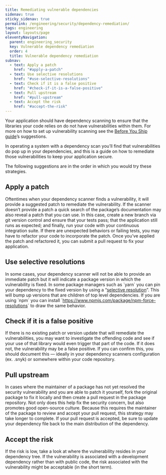 ```yaml
---
title: Remediating vulnerable dependencies
sidenav: true
sticky_sidenav: true
permalink: /engineering/security/dependency-remediation/
tags: engineering
layout: layouts/page
eleventyNavigation: 
  parent: engineering_security
  key: Vulnerable dependency remediation
  order: 4
  title: Vulnerable dependency remediation
subnav:
  - text: Apply a patch
    href: "#apply-a-patch"
  - text: Use selective resolutions
    href: "#use-selective-resolutions"
  - text: Check if it is a false positive
    href: "#check-if-it-is-a-false-positive"
  - text: Pull upstream
    href: "#pull-upstream"
  - text: Accept the risk
    href: "#accept-the-risk"
---
```


Your application should have dependency scanning to ensure that the libraries your code relies on do not have vulnerabilities within them. For more on how to set up vulnerability scanning see the [Before You Ship guide](https://before-you-ship.18f.gov/security/static-analysis/#dependency-analysis)’s suggestions.

In operating a system with a dependency scan you’ll find that vulnerabilities do pop up in your dependencies, and this is a guide on how to remediate those vulnerabilities to keep your application secure.

The following suggestions are in the order in which you would try these strategies.

## Apply a patch
Oftentimes when your dependency scanner finds a vulnerability, it will provide a suggested patch to remediate the vulnerability. If the scanner doesn’t provide a patch a quick search of the package’s documentation may also reveal a patch that you can use. In this case, create a new branch via git version control and ensure that your tests pass; that the application still runs as expected; and finally, run your code with your continuous integration suite. If there are unexpected behaviors or failing tests, you may have to refactor your code to incorporate the patch. Once you’ve applied the patch and refactored it, you can submit a pull request to fix your application.

## Use selective resolutions
In some cases, your dependency scanner will not be able to provide an immediate patch but it will indicate a package version in which the vulnerability is fixed. In some package managers such as \`yarn\` you can pin your dependency to the fixed version by using a “[selective resolution](https://classic.yarnpkg.com/en/docs/selective-version-resolutions/)”. This will bump up versions that are children of top level dependencies. If you are using \`npm\` you can install \`[<span class="underline">https://www.npmjs.com/package/npm-force-resolutions</span>](https://www.npmjs.com/package/npm-force-resolutions)\` to draw the same behavior.

## Check if it is a false positive
If there is no existing patch or version update that will remediate the vulnerabilities, you may want to investigate the offending code and see if your use of that library would even trigger that part of the code. If it does not, the vulnerability may be a false positive. If you can confirm this, you should document this — ideally in your dependency scanners configuration (ex. .snyk) or somewhere within your code repository.

## Pull upstream
In cases where the maintainer of a package has not yet resolved the security vulnerability and you are able to patch it yourself, fork the original package to fix it locally and then create a pull request in the package repository. Not only does this help fix the security concern, but also promotes good open-source culture. Because this requires the maintainer of the package to review and accept your pull request, this strategy may take longer to complete. If your pull request is accepted, be sure to update your dependency file back to the main distribution of the dependency.

## Accept the risk
If the risk is low, take a look at where the vulnerability resides in your dependency tree. If the vulnerability is associated with a development dependency rather than with public code, the risk associated with the vulnerability might be acceptable (in the short term).
